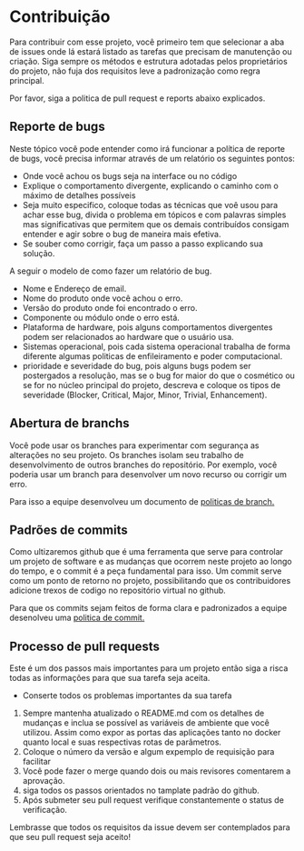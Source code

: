 # Contribuição

Para contribuir com esse projeto, você primeiro tem que selecionar a aba de issues onde lá estará listado as tarefas que precisam de manutenção ou criação. Siga sempre os métodos e estrutura adotadas pelos proprietários do projeto, não fuja dos requisitos leve a padronização como regra principal.


Por favor, siga a politica de pull request e reports abaixo explicados. 

## Reporte de bugs 

Neste tópico você pode entender como irá funcionar a política de reporte de bugs, você precisa informar através de um relatório os seguintes pontos:

- Onde você achou os bugs seja na interface ou no código
- Explique o comportamento divergente, explicando o caminho com o máximo de detalhes possíveis
- Seja muito especifico, coloque todas as técnicas que voê usou para achar esse bug, divida o problema em tópicos e com palavras simples mas significativas que permitem que os demais contribuídos consigam entender e agir sobre o bug de maneira mais efetiva.
- Se souber como corrigir, faça um passo a passo explicando sua solução.


A seguir o modelo de como fazer um relatório de bug.

- Nome e Endereço de email.
- Nome do produto onde você achou o erro.
- Versão do produto onde foi encontrado o erro.
- Componente ou módulo onde o erro está.
- Plataforma de hardware, pois alguns comportamentos divergentes podem ser relacionados ao hardware que o usuário usa.
- Sistemas operacional, pois cada sistema operacional trabalha de forma diferente algumas politicas de enfileiramento e poder computacional.
- prioridade e severidade do bug, pois alguns bugs podem ser postergados a resolução, mas se o bug for maior do que o cosmético ou se for no núcleo principal do projeto, descreva e coloque os tipos de severidade (Blocker, Critical, Major, Minor, Trivial, Enhancement).

## Abertura de branchs

Você pode usar os branches para experimentar com segurança as alterações no seu projeto. Os branches isolam seu trabalho de desenvolvimento de outros branches do repositório. Por exemplo, você poderia usar um branch para desenvolver um novo recurso ou corrigir um erro. 

Para isso a equipe desenvolveu um documento de [politicas de branch.](https://github.com/UnBArqDsw2022-1/2022.1_G4_FluxoAgil/blob/main/policies/branch_policy.md)


## Padrões de commits 

Como ultizaremos github que é  uma ferramenta que serve para controlar um projeto de software e as mudanças que ocorrem neste projeto ao longo do tempo, e o commit é a peça fundamental para isso. Um commit serve como um ponto de retorno no projeto, possibilitando que os contribuidores adicione trexos de codigo no repositório virtual no github. 

Para que os commits sejam feitos de forma clara e padronizados a equipe desenolveu uma [politica de commit.](https://github.com/UnBArqDsw2022-1/2022.1_G4_FluxoAgil/blob/main/policies/commit.md)

## Processo de pull requests 

Este é um dos passos mais importantes para um projeto então siga a risca todas as informações para que sua tarefa seja aceita.

- Conserte todos os problemas importantes da sua tarefa 

1. Sempre mantenha atualizado o README.md com os detalhes de mudanças e inclua se possível as variáveis de ambiente que você utilizou. Assim como expor as portas das aplicações tanto no docker quanto local e suas respectivas rotas de parâmetros. 
2. Coloque o número da versão e algum expemplo de requisição para facilitar 
3. Você pode fazer o merge quando dois ou mais revisores comentarem a aprovação.
4. siga todos os passos orientados no tamplate padrão do github.
5. Após submeter seu pull request verifique constantemente o status de verificação. 

Lembrasse que todos os requisitos da issue devem ser contemplados para que seu pull request seja aceito! 
